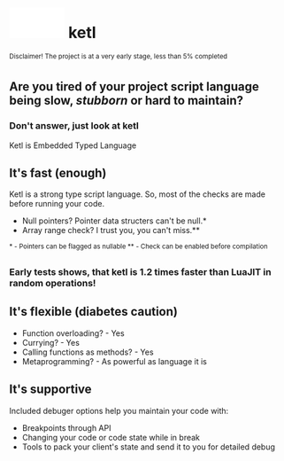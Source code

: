 # <img src="logo.png?" width="100"/> ketl
<sup> 
Disclaimer!
The project is at a very early stage, less than 5% completed
</sup>

## Are you tired of your project script language being **slow**, *stubborn* or hard to maintain?

### Don't answer, just look at ketl

Ketl is Embedded Typed Language


## It's fast (enough)

Ketl is a strong type script language. So, most of the checks are made before running your code.
* Null pointers? Pointer data structers can't be null.*
* Array range check? I trust you, you can't miss.**

<sup> 
* - Pointers can be flagged as nullable
** - Check can be enabled before compilation
</sup>

### Early tests shows, that ketl is 1.2 times faster than LuaJIT in random operations!

## It's flexible (diabetes caution)

* Function overloading?         - Yes
* Currying?                     - Yes
* Calling functions as methods? - Yes
* Metaprogramming?              - As powerful as language it is

## It's supportive

Included debuger options help you maintain your code with:

* Breakpoints through API
* Changing your code or code state while in break
* Tools to pack your client's state and send it to you for detailed debug 
